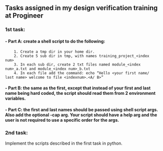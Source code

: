 ## Tasks assigned in my design verification training at Progineer

### 1st task:
####    - Part A: create a shell script to do the following:
        1. Create a tmp dir in your home dir.
        2. Create 5 sub dir in tmp, with names training_project_<index num>
        3. In each sub dir, create 2 txt files named module_<index num>_a.txt and module_<index num>_b.txt
        4. In each file add the command: echo “Hello <your first name/ last name> welcome to file <indexnum>.<A/ B>”

####    - Part B: the same as the first, except that instead of your first and last name being hard coded, the script should read them from 2 environment variables.
####    - Part C: the first and last names should be passed using shell script args. Also add the optional -cap arg. Your script should have a help arg and the user is not required to use a specific order for the args.


### 2nd task:
Implement the scripts described in the first task in python.
